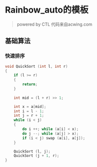 # Rainbow_auto的模板
> powered by CTL 代码来自acwing.com

## 基础算法

### 快速排序

```cpp
void QuickSort (int l, int r)
{
    if (l >= r)
    {
        return;
    }
    
    int mid = (l + r) >> 1;

    int x = a[mid];
    int i = l - 1;
    int j = r + 1;
    while (i < j)
    {
        do i ++; while (a[i] < x);
        do j --; while (a[j] > x);
        if (i < j) swap (a[i], a[j]);
    }

    QuickSort (l, j);
    QuickSort (j + 1, r);
}
```

